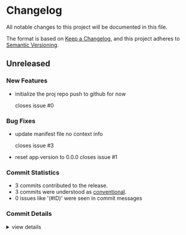 # Changelog

All notable changes to this project will be documented in this file.

The format is based on [Keep a Changelog](https://keepachangelog.com/en/1.0.0/),
and this project adheres to [Semantic Versioning](https://semver.org/spec/v2.0.0.html).

## Unreleased

### New Features

 - <csr-id-0407928bf8c828cd0566e472a4735dab720ca620/> initialize the proj repo
   push to github for now
   
   closes issue #0

### Bug Fixes

 - <csr-id-362da5f51edfa4e6bfbb968d97904682241c6abf/> update manifest file
   no context info
   
   closes issue #3
 - <csr-id-6919aec4d3fc29fb3782bfac21301741141d29ad/> reset app version to 0.0.0
   closes issue #1

### Commit Statistics

<csr-read-only-do-not-edit/>

 - 3 commits contributed to the release.
 - 3 commits were understood as [conventional](https://www.conventionalcommits.org).
 - 0 issues like '(#ID)' were seen in commit messages

### Commit Details

<csr-read-only-do-not-edit/>

<details><summary>view details</summary>

 * **Uncategorized**
    - Update manifest file ([`362da5f`](https://github.com/tanyagalkina/release_poc/commit/362da5f51edfa4e6bfbb968d97904682241c6abf))
    - Reset app version to 0.0.0 ([`6919aec`](https://github.com/tanyagalkina/release_poc/commit/6919aec4d3fc29fb3782bfac21301741141d29ad))
    - Initialize the proj repo ([`0407928`](https://github.com/tanyagalkina/release_poc/commit/0407928bf8c828cd0566e472a4735dab720ca620))
</details>

